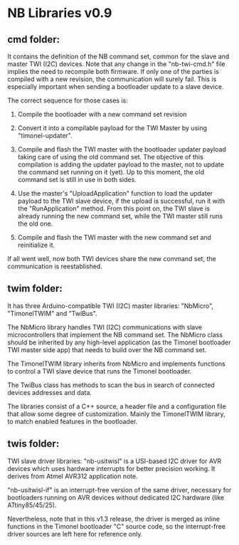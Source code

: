 # NB Libraries v0.9 #

## cmd folder: ##
It contains the definition of the NB command set, common for the slave and master TWI (I2C) devices. Note that any change in the "nb-twi-cmd.h" file implies the need to recompile both firmware. If only one of the parties is compiled with a new revision, the communication will surely fail. This is especially important when sending a bootloader update to a slave device. 

The correct sequence for those cases is:

1. Compile the bootloader with a new command set revision

2. Convert it into a compilable payload for the TWI Master by using "timonel-updater".

3. Compile and flash the TWI master with the bootloader updater payload taking care of using the old command set. The objective of this compilation is adding the updater payload to the master, not to update the command set running on it (yet). Up to this moment, the old command set is still in use in both sides.

4. Use the master's "UploadApplication" function to load the updater payload to the TWI slave device, if the upload is successful, run it with the "RunApplication" method. From this point on, the TWI slave is already running the new command set, while the TWI master still runs the old one.

5. Compile and flash the TWI master with the new command set and reinitialize it.

If all went well, now both TWI devices share the new command set, the communication is reestablished.

## twim folder: ##
It has three Arduino-compatible TWI (I2C) master libraries: "NbMicro", "TimonelTWIM" and "TwiBus".

The NbMicro library handles TWI (I2C) communications with slave microcontrollers that implement the NB command set. The NbMicro class should be inherited by any high-level application (as the Timonel bootloader TWI master side app) that needs to build over the NB command set.

The TimonelTWIM library inherits from NbMicro and implements functions to control a TWI slave device that runs the Timonel bootloader.

The TwiBus class has methods to scan the bus in search of connected devices addresses and data.

The libraries consist of a C++ source, a header file and a configuration file that allow some degree of customization. Mainly the TimonelTWIM library, to match enabled features in the bootloader.

## twis folder: ##
TWI slave driver libraries: "nb-usitwisl" is a USI-based I2C driver for AVR devices which uses hardware interrupts for better precision working. It derives from Atmel AVR312 application note.

"nb-usitwisl-if" is an interrupt-free version of the same driver, necessary for bootloaders running on AVR devices without dedicated I2C hardware (like ATtiny85/45/25).

Nevertheless, note that in this v1.3 release, the driver is merged as inline functions in the Timonel bootloader "C" source code, so the interrupt-free driver sources are left here for reference only.
